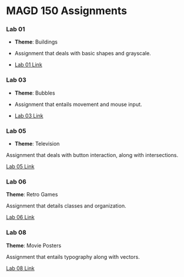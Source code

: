 # MAGD 150 Assignments

### Lab 01
* **Theme**: Buildings

* Assignment that deals with basic shapes and grayscale.

* [Lab 01 Link](https://github.com/MumbowerCJ23/MAGD-150-Assignments/tree/gh-pages/f19magd150lab01_mumbower)


### Lab 03
* **Theme**: Bubbles

* Assignment that entails movement and mouse input.

* [Lab 03 Link](https://github.com/MumbowerCJ23/MAGD-150-Assignments/tree/gh-pages/f19magd150lab03_Mumbower)

### Lab 05
* **Theme**: Television

Assignment that deals with button interaction, along with intersections.

[Lab 05 Link](https://github.com/MumbowerCJ23/MAGD-150-Assignments/tree/gh-pages/f19magd150lab05_Mumbower)

### Lab 06
**Theme**: Retro Games

Assignment that details classes and organization.

[Lab 06 Link](https://github.com/MumbowerCJ23/MAGD-150-Assignments/tree/gh-pages/f19magd150lab06_Mumbower)

### Lab 08
**Theme**: Movie Posters

Assignment that entails typography along with vectors.

[Lab 08 Link](https://github.com/MumbowerCJ23/MAGD-150-Assignments/tree/gh-pages/f19magd150lab08_Mumbower)
